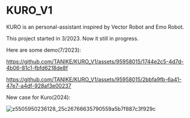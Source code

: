 # KURO_V1
KURO is an personal-assistant inspired by Vector Robot and Emo Robot.

This project started in 3/2023. Now it still in progress.

Here are some demo(7/2023):



https://github.com/TANIKE/KURO_V1/assets/95958015/1744e2c5-4d7d-4b06-81c1-fbfd6218de8f



https://github.com/TANIKE/KURO_V1/assets/95958015/2bbfa9fb-6a41-47e7-a4df-928af3e00237

New case for Kuro(2024): 

![z5505950236128_25c26766635790559a5b7f887c3f929c](https://github.com/TANIKE/KURO_V1/assets/95958015/1758d412-f57e-4696-8f5f-fcc2cc4054ef)


